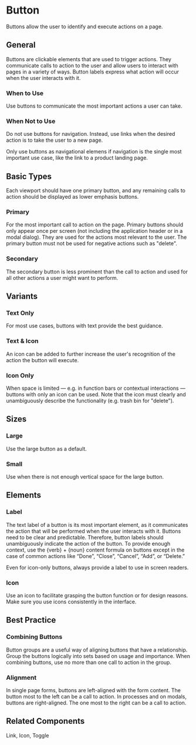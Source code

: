 # Button

Buttons allow the user to identify and execute actions on a page.

## General

Buttons are clickable elements that are used to trigger actions. They communicate calls to action to the user and allow users to interact with pages in a variety of ways. Button labels express what action will occur when the user interacts with it.

### When to Use

Use buttons to communicate the most important actions a user can take.

### When Not to Use

Do not use buttons for navigation. Instead, use links when the desired action is to take the user to a new page.

Only use buttons as navigational elemens if navigation is the single most important use case, like the link to a product landing page.

## Basic Types

Each viewport should have one primary button, and any remaining calls to action should be displayed as lower emphasis buttons.

### Primary

For the most important call to action on the page. Primary buttons should only appear once per screen (not including the application header or in a modal dialog). They are used for the actions most relevant to the user. The primary button must not be used for negative actions such as "delete".

### Secondary

The secondary button is less prominent than the call to action and used for all other actions a user might want to perform.


## Variants

### Text Only

For most use cases, buttons with text provide the best guidance.

### Text & Icon

An icon can be added to further increase the user's recognition of the action the button will execute.

### Icon Only

When space is limited — e.g. in function bars or contextual interactions — buttons with only an icon can be used. Note that the icon must clearly and unambiguously describe the functionality (e.g. trash bin for "delete").

## Sizes

### Large

Use the large button as a default.

### Small

Use when there is not enough vertical space for the large button.

## Elements

### Label

The text label of a button is its most important element, as it communicates the action that will be performed when the user interacts with it. Buttons need to be clear and predictable. Therefore, button labels should unambiguously indicate the action of the button. To provide enough context, use the {verb} + {noun} content formula on buttons except in the case of common actions like “Done”, “Close”, “Cancel”, “Add”, or “Delete.”

Even for icon-only buttons, always provide a label to use in screen readers.

### Icon

Use an icon to facilitate grasping the button function or for design reasons. Make sure you use icons consistently in the interface.

## Best Practice

### Combining Buttons

Button groups are a useful way of aligning buttons that have a relationship. Group the buttons logically into sets based on usage and importance. When combining buttons, use no more than one call to action in the group.

### Alignment

In single page forms, buttons are left-aligned with the form content. The button most to the left can be a call to action. In processes and on modals, buttons are right-aligned. The one most to the right can be a call to action.

## Related Components

Link, Icon, Toggle
